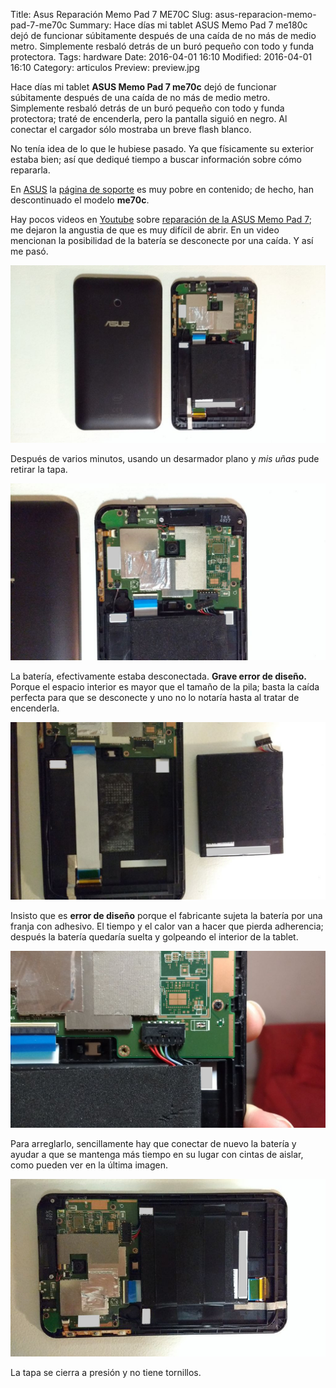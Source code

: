 Title: Asus Reparación Memo Pad 7 ME70C
Slug: asus-reparacion-memo-pad-7-me70c
Summary: Hace días mi tablet ASUS Memo Pad 7 me180c dejó de funcionar súbitamente después de una caída de no más de medio metro. Simplemente resbaló detrás de un buró pequeño con todo y funda protectora.
Tags: hardware
Date: 2016-04-01 16:10
Modified: 2016-04-01 16:10
Category: articulos
Preview: preview.jpg


Hace días mi tablet **ASUS Memo Pad 7 me70c** dejó de funcionar súbitamente después de una caída de no más de medio metro. Simplemente resbaló detrás de un buró pequeño con todo y funda protectora; traté de encenderla, pero la pantalla siguió en negro. Al conectar el cargador sólo mostraba un breve flash blanco.

No tenía idea de lo que le hubiese pasado. Ya que físicamente su exterior estaba bien; así que dediqué tiempo a buscar información sobre cómo repararla.

En [ASUS](http://www.asus.com/) la [página de soporte](https://www.asus.com/mx/Tablets/ASUS_MeMO_Pad_7ME70C/) es muy pobre en contenido; de hecho, han descontinuado el modelo **me70c**.

Hay pocos videos en [Youtube](https://www.youtube.com/) sobre [reparación de la ASUS Memo Pad 7](https://www.youtube.com/watch?v=VGMD9uBf6ww); me dejaron la angustia de que es muy difícil de abrir. En un video mencionan la posibilidad de la batería se desconecte por una caída. Y así me pasó.

<img class="img-fluid" src="asus-memo-pad-7-me70c-01-1024.jpg" alt="Memo Pad 7">

Después de varios minutos, usando un desarmador plano y _mis uñas_ pude retirar la tapa.

<img class="img-fluid" src="asus-memo-pad-7-me70c-02-1024.jpg" alt="Memo Pad 7">

La batería, efectivamente estaba desconectada. **Grave error de diseño.** Porque el espacio interior es mayor que el tamaño de la pila; basta la caída perfecta para que se desconecte y uno no lo notaría hasta al tratar de encenderla.

<img class="img-fluid" src="asus-memo-pad-7-me70c-03-1024.jpg" alt="Memo Pad 7">

Insisto que es **error de diseño** porque el fabricante sujeta la batería por una franja con adhesivo. El tiempo y el calor van a hacer que pierda adherencia; después la batería quedaría suelta y golpeando el interior de la tablet.

<img class="img-fluid" src="asus-memo-pad-7-me70c-04-1024.jpg" alt="Memo Pad 7">

Para arreglarlo, sencillamente hay que conectar de nuevo la batería y ayudar a que se mantenga más tiempo en su lugar con cintas de aislar, como pueden ver en la última imagen.

<img class="img-fluid" src="asus-memo-pad-7-me70c-05-800.jpg" alt="Memo Pad 7">

La tapa se cierra a presión y no tiene tornillos.

